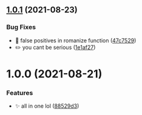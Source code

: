## [1.0.1](https://github.com/finn-vgtl/romanize/compare/v1.0.0...v1.0.1) (2021-08-23)


### Bug Fixes

* :bug: false positives in romanize function ([47c7529](https://github.com/finn-vgtl/romanize/commit/47c75298afd5c3b78d76ffbd40cc022955870c17))
* :pencil2: you cant be serious ([1e1af27](https://github.com/finn-vgtl/romanize/commit/1e1af27449ab2d381b63524574b1e5b80b462ffd))

# 1.0.0 (2021-08-21)


### Features

* :sparkles: all in one lol ([88529d3](https://github.com/finn-vgtl/romanize/commit/88529d3c5aeb1f6295ff9823bd63c3264bb9430b))
